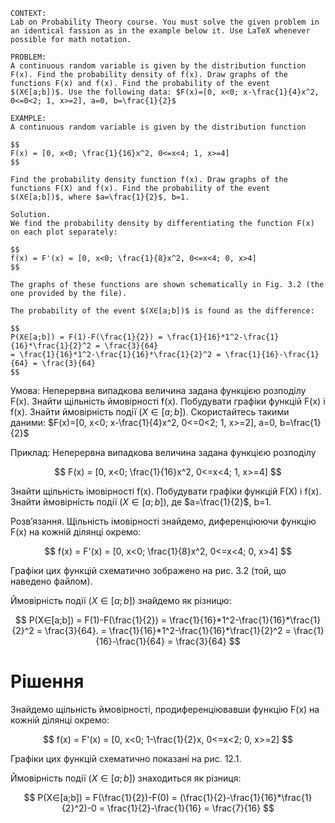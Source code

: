 ```
CONTEXT:
Lab on Probability Theory course. You must solve the given problem in an identical fassion as in the example below it. Use LaTeX whenever possible for math notation.

PROBLEM:
A continuous random variable is given by the distribution function F(x). Find the probability density of f(x). Draw graphs of the functions F(x) and f(x). Find the probability of the event $(X∈[a;b])$. Use the following data: $F(x)=[0, x<0; x-\frac{1}{4}x^2, 0<=0<2; 1, x>=2], a=0, b=\frac{1}{2}$

EXAMPLE:
A continuous random variable is given by the distribution function

$$
F(x) = [0, x<0; \frac{1}{16}x^2, 0<=x<4; 1, x>=4]
$$

Find the probability density function f(x). Draw graphs of the functions F(X) and f(x). Find the probability of the event $(X∈[a;b])$, where $a=\frac{1}{2}$, b=1.

Solution.
We find the probability density by differentiating the function F(x) on each plot separately:

$$
f(x) = F'(x) = [0, x<0; \frac{1}{8}x^2, 0<=x<4; 0, x>4]
$$

The graphs of these functions are shown schematically in Fig. 3.2 (the one provided by the file).

The probability of the event $(X∈[a;b])$ is found as the difference:

$$
P(X∈[a;b]) = F(1)-F(\frac{1}{2}) = \frac{1}{16}*1^2-\frac{1}{16}*\frac{1}{2}^2 = \frac{3}{64}
= \frac{1}{16}*1^2-\frac{1}{16}*\frac{1}{2}^2 = \frac{1}{16}-\frac{1}{64} = \frac{3}{64}
$$
```

Умова:
Неперервна випадкова величина задана функцією розподілу F(x). Знайти щільність ймовірності f(x). Побудувати графіки функцій F(x) і f(x). Знайти ймовірність події $(X∈[a;b])$. Скористайтесь такими даними: $F(x)=[0, x<0; x-\frac{1}{4}x^2, 0<=0<2; 1, x>=2], a=0, b=\frac{1}{2}$

Приклад:
Неперервна випадкова величина задана функцією розподілу

$$
F(x) = [0, x<0; \frac{1}{16}x^2, 0<=x<4; 1, x>=4]
$$

Знайти щільність імовірності f(x). Побудувати графіки функцій F(X) і f(x). Знайти ймовірність події $(X∈[a;b])$, де $a=\frac{1}{2}$, b=1.

Розв’язання.
Щільність імовірності знайдемо, диференціюючи функцію F(x) на кожній ділянці окремо:

$$
f(x) = F'(x) = [0, x<0; \frac{1}{8}x^2, 0<=x<4; 0, x>4]
$$

Графіки цих функцій схематично зображено на рис. 3.2 (той, що наведено файлом).

Ймовірність події $(X∈[a;b])$ знайдемо як різницю:

$$
P(X∈[a;b]) = F(1)-F(\frac{1}{2}) = \frac{1}{16}*1^2-\frac{1}{16}*\frac{1}{2}^2 = \frac{3}{64}.
= \frac{1}{16}*1^2-\frac{1}{16}*\frac{1}{2}^2 = \frac{1}{16}-\frac{1}{64} = \frac{3}{64}
$$

# Рішення

Знайдемо щільність ймовірності, продиференціювавши функцію F(x) на кожній ділянці окремо:

$$
f(x) = F'(x) = [0, x<0; 1-\frac{1}{2}x, 0<=x<2; 0, x>=2]
$$

Графіки цих функцій схематично показані на рис. 12.1.

Ймовірність події $(X∈[a;b])$ знаходиться як різниця:

$$
P(X∈[a;b]) = F(\frac{1}{2})-F(0) = (\frac{1}{2}-\frac{1}{16}*\frac{1}{2}^2)-0 = \frac{1}{2}-\frac{1}{16} = \frac{7}{16}
$$
